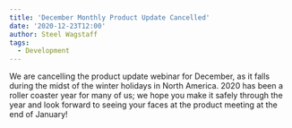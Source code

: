 ```yaml
---
title: 'December Monthly Product Update Cancelled'
date: '2020-12-23T12:00'
author: Steel Wagstaff
tags:
  - Development
---
```


We are cancelling the product update webinar for December, as it falls during the midst of
the winter holidays in North America. 2020 has been a roller coaster year for many of us;
we hope you make it safely through the year and look forward to seeing your faces at the
product meeting at the end of January!
